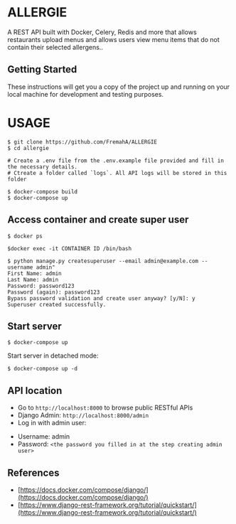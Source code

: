 # ALLERGIE
A REST API built with Docker, Celery, Redis and more that allows restaurants upload menus and allows users view menu items that do not contain their selected allergens..

## Getting Started

These instructions will get you a copy of the project up and running on your local machine for development and testing purposes.


# USAGE

```
$ git clone https://github.com/FremahA/ALLERGIE
$ cd allergie

# Create a .env file from the .env.example file provided and fill in the necessary details.
# Ctreate a folder called `logs`. All API logs will be stored in this folder

$ docker-compose build
$ docker-compose up
```

## Access container and create super user 
```
$ docker ps

$docker exec -it CONTAINER ID /bin/bash

$ python manage.py createsuperuser --email admin@example.com --username admin"
First Name: admin
Last Name: admin
Password: password123
Password (again): password123
Bypass password validation and create user anyway? [y/N]: y
Superuser created successfully.
```

## Start server

```
$ docker-compose up
```

Start server in detached mode:

```
$ docker-compose up -d
```

## API location

* Go to `http://localhost:8000` to browse public RESTful APIs
* Django Admin: `http://localhost:8000/admin`
* Log in with admin user:
+ Username: admin
+ Password: `<the password you filled in at the step creating admin user>`

## References

+ [https://docs.docker.com/compose/django/](https://docs.docker.com/compose/django/)
+ [https://www.django-rest-framework.org/tutorial/quickstart/](https://www.django-rest-framework.org/tutorial/quickstart/)
